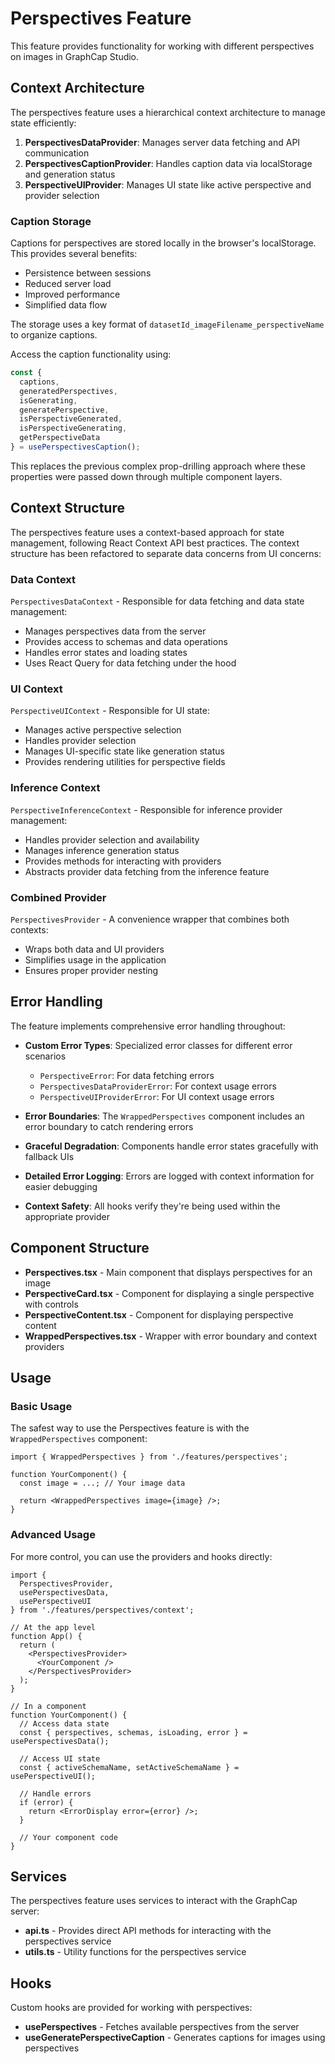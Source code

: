 # Perspectives Feature

This feature provides functionality for working with different perspectives on images in GraphCap Studio.

## Context Architecture

The perspectives feature uses a hierarchical context architecture to manage state efficiently:

1. **PerspectivesDataProvider**: Manages server data fetching and API communication
2. **PerspectivesCaptionProvider**: Handles caption data via localStorage and generation status
3. **PerspectiveUIProvider**: Manages UI state like active perspective and provider selection

### Caption Storage

Captions for perspectives are stored locally in the browser's localStorage. This provides several benefits:
- Persistence between sessions
- Reduced server load
- Improved performance
- Simplified data flow

The storage uses a key format of `datasetId_imageFilename_perspectiveName` to organize captions.

Access the caption functionality using:

```typescript
const { 
  captions,
  generatedPerspectives, 
  isGenerating,
  generatePerspective,
  isPerspectiveGenerated,
  isPerspectiveGenerating,
  getPerspectiveData
} = usePerspectivesCaption();
```

This replaces the previous complex prop-drilling approach where these properties were passed down through multiple component layers.

## Context Structure

The perspectives feature uses a context-based approach for state management, following React Context API best practices. The context structure has been refactored to separate data concerns from UI concerns:

### Data Context

`PerspectivesDataContext` - Responsible for data fetching and data state management:

- Manages perspectives data from the server
- Provides access to schemas and data operations
- Handles error states and loading states
- Uses React Query for data fetching under the hood

### UI Context

`PerspectiveUIContext` - Responsible for UI state:

- Manages active perspective selection
- Handles provider selection
- Manages UI-specific state like generation status
- Provides rendering utilities for perspective fields

### Inference Context

`PerspectiveInferenceContext` - Responsible for inference provider management:

- Handles provider selection and availability
- Manages inference generation status
- Provides methods for interacting with providers
- Abstracts provider data fetching from the inference feature

### Combined Provider

`PerspectivesProvider` - A convenience wrapper that combines both contexts:

- Wraps both data and UI providers
- Simplifies usage in the application
- Ensures proper provider nesting

## Error Handling

The feature implements comprehensive error handling throughout:

- **Custom Error Types**: Specialized error classes for different error scenarios
  - `PerspectiveError`: For data fetching errors
  - `PerspectivesDataProviderError`: For context usage errors
  - `PerspectiveUIProviderError`: For UI context usage errors

- **Error Boundaries**: The `WrappedPerspectives` component includes an error boundary to catch rendering errors

- **Graceful Degradation**: Components handle error states gracefully with fallback UIs

- **Detailed Error Logging**: Errors are logged with context information for easier debugging

- **Context Safety**: All hooks verify they're being used within the appropriate provider

## Component Structure

- **Perspectives.tsx** - Main component that displays perspectives for an image
- **PerspectiveCard.tsx** - Component for displaying a single perspective with controls
- **PerspectiveContent.tsx** - Component for displaying perspective content
- **WrappedPerspectives.tsx** - Wrapper with error boundary and context providers

## Usage

### Basic Usage

The safest way to use the Perspectives feature is with the `WrappedPerspectives` component:

```tsx
import { WrappedPerspectives } from './features/perspectives';

function YourComponent() {
  const image = ...; // Your image data
  
  return <WrappedPerspectives image={image} />;
}
```

### Advanced Usage

For more control, you can use the providers and hooks directly:

```tsx
import { 
  PerspectivesProvider, 
  usePerspectivesData, 
  usePerspectiveUI 
} from './features/perspectives/context';

// At the app level
function App() {
  return (
    <PerspectivesProvider>
      <YourComponent />
    </PerspectivesProvider>
  );
}

// In a component
function YourComponent() {
  // Access data state
  const { perspectives, schemas, isLoading, error } = usePerspectivesData();
  
  // Access UI state
  const { activeSchemaName, setActiveSchemaName } = usePerspectiveUI();
  
  // Handle errors
  if (error) {
    return <ErrorDisplay error={error} />;
  }
  
  // Your component code
}
```

## Services

The perspectives feature uses services to interact with the GraphCap server:

- **api.ts** - Provides direct API methods for interacting with the perspectives service
- **utils.ts** - Utility functions for the perspectives service

## Hooks

Custom hooks are provided for working with perspectives:

- **usePerspectives** - Fetches available perspectives from the server
- **useGeneratePerspectiveCaption** - Generates captions for images using perspectives
